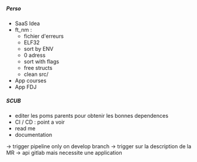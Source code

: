 ##### Perso
- SaaS Idea
- ft_nm :
	- fichier d'erreurs
	- ELF32
	- sort by ENV
	- 0 adress
	- sort with flags
	- free structs
	- clean src/
- App courses
- App FDJ


##### SCUB
- editer les poms parents pour obtenir les bonnes dependences
- CI / CD : point a voir
- read me
- documentation

-> trigger pipeline only on develop branch
-> trigger sur la description de la MR
-> api gitlab mais necessite une application